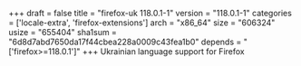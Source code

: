 +++
draft = false
title = "firefox-uk 118.0.1-1"
version = "118.0.1-1"
categories = ['locale-extra', 'firefox-extensions']
arch = "x86_64"
size = "606324"
usize = "655404"
sha1sum = "6d8d7abd7650da17f44cbea228a0009c43fea1b0"
depends = "['firefox>=118.0.1']"
+++
Ukrainian language support for Firefox